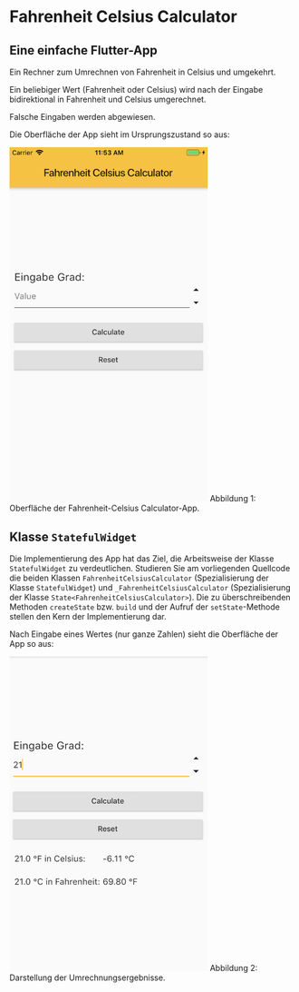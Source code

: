 # Fahrenheit Celsius Calculator

## Eine einfache Flutter-App

Ein Rechner zum Umrechnen von Fahrenheit in Celsius und umgekehrt.

Ein beliebiger Wert (Fahrenheit oder Celsius) wird nach der Eingabe bidirektional
in Fahrenheit und Celsius umgerechnet.

Falsche Eingaben werden abgewiesen.

Die Oberfläche der App sieht im Ursprungszustand so aus:

<img src='assets/F_C_Calculator_01.png' width='350'>
Abbildung 1: Oberfläche der Fahrenheit-Celsius Calculator-App.

## Klasse ``StatefulWidget``

Die Implementierung des App hat das Ziel, die Arbeitsweise der Klasse ``StatefulWidget`` zu verdeutlichen. Studieren Sie am vorliegenden Quellcode die beiden Klassen ``FahrenheitCelsiusCalculator`` (Spezialisierung der Klasse ``StatefulWidget``) und ``_FahrenheitCelsiusCalculator``  (Spezialisierung der Klasse ``State<FahrenheitCelsiusCalculator>``). Die zu überschreibenden Methoden ``createState`` bzw. ``build`` und der Aufruf der ``setState``-Methode stellen den Kern der Implementierung dar.

Nach Eingabe eines Wertes (nur ganze Zahlen) sieht die Oberfläche der App so aus:

<img src='assets/F_C_Calculator_02.png' width='350'>
Abbildung 2: Darstellung der Umrechnungsergebnisse.